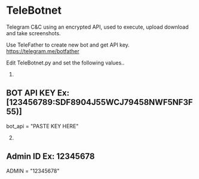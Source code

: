 # TeleBotnet
Telegram C&amp;C using an encrypted API, used to execute, upload download and take screenshots.

Use TeleFather to create new bot and get API key. 
https://telegram.me/botfather


Edit TeleBotnet.py and set the following values..

1.
  ## BOT API KEY Ex: [123456789:SDF8904J55WCJ79458NWF5NF3F55)]
  bot_api = "PASTE KEY HERE"

2.
  ## Admin ID Ex: 12345678
  ADMIN = "12345678"
